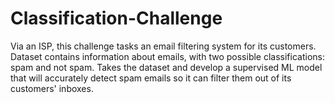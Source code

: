 # Classification-Challenge
Via an ISP, this challenge tasks an email filtering system for its customers. Dataset contains information about emails, with two possible classifications: spam and not spam. Takes the dataset and develop a supervised ML model that will accurately detect spam emails so it can filter them out of its customers' inboxes. 
